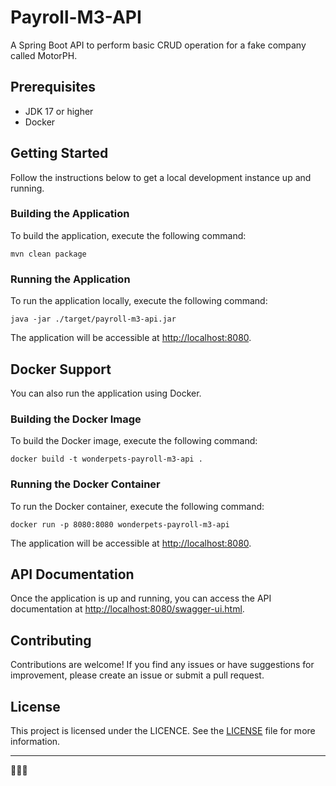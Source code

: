 # Payroll-M3-API

A Spring Boot API to perform basic CRUD operation for a fake company called MotorPH.

## Prerequisites

- JDK 17 or higher
- Docker

## Getting Started

Follow the instructions below to get a local development instance up and running.

### Building the Application

To build the application, execute the following command:

```shell
mvn clean package
```

### Running the Application

To run the application locally, execute the following command:

```shell
java -jar ./target/payroll-m3-api.jar
```

The application will be accessible at [http://localhost:8080](http://localhost:8080).

## Docker Support

You can also run the application using Docker.

### Building the Docker Image

To build the Docker image, execute the following command:

```shell
docker build -t wonderpets-payroll-m3-api .
```

### Running the Docker Container

To run the Docker container, execute the following command:

```shell
docker run -p 8080:8080 wonderpets-payroll-m3-api
```

The application will be accessible at [http://localhost:8080](http://localhost:8080).

## API Documentation

Once the application is up and running, you can access the API documentation
at [http://localhost:8080/swagger-ui.html](http://localhost:8080/swagger-ui.html).

## Contributing

Contributions are welcome! If you find any issues or have suggestions for improvement, please create an issue or submit
a pull request.

## License

This project is licensed under the LICENCE. See the [LICENSE](LICENCE.md) file for more information.

---

🚀🚀🚀
